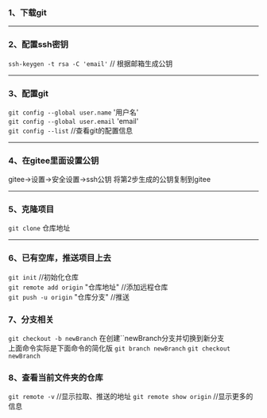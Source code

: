 ### 1、下载git
---
### 2、配置ssh密钥
`ssh-keygen -t rsa -C 'email'` // 根据邮箱生成公钥

---
### 3、配置git
`git config --global user.name` '用户名'   
`git config --global user.email` 'email'  
`git config --list`   //查看git的配置信息  

---
### 4、在gitee里面设置公钥
gitee→设置→安全设置→ssh公钥
将第2步生成的公钥复制到gitee

---
### 5、克隆项目
`git clone` 仓库地址

---
### 6、已有空库，推送项目上去
`git init` //初始化仓库  
`git remote add origin` "仓库地址"  //添加远程仓库  
`git push -u origin` "仓库分支"  //推送  

### 7、分支相关
`git checkout -b newBranch` 在创建``newBranch分支并切换到新分支  
上面命令实际是下面命令的简化版
`git branch newBranch`
`git checkout newBranch`

### 8、查看当前文件夹的仓库
`git remote -v` //显示拉取、推送的地址
`git remote show origin` //显示更多的信息